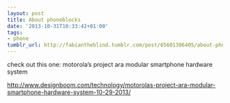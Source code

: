```yaml
---
layout: post
title: About phoneblocks
date: '2013-10-31T10:33:42+01:00'
tags:
- phone
tumblr_url: http://fabiantheblind.tumblr.com/post/65601306405/about-phoneblocks
---
```

check out this one:
motorola’s project ara modular smartphone hardware system

http://www.designboom.com/technology/motorolas-project-ara-modular-smartphone-hardware-system-10-29-2013/
